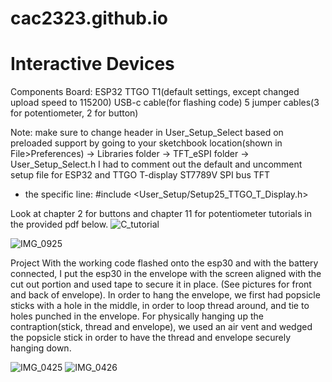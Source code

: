 # cac2323.github.io

# Interactive Devices


Components
Board: ESP32 TTGO T1(default settings, except changed upload speed to 115200)
USB-c cable(for flashing code)
5 jumper cables(3 for potentiometer, 2 for button)

Note: make sure to change header in User_Setup_Select based on preloaded support by going to your sketchbook location(shown in File>Preferences) -> Libraries folder -> TFT_eSPI folder -> User_Setup_Select.h
I had to comment out the default and uncomment setup file for ESP32 and TTGO T-display ST7789V SPI bus TFT 
  - the specific line: #include <User_Setup/Setup25_TTGO_T_Display.h>

Look at chapter 2 for buttons and chapter 11 for potentiometer tutorials in the provided pdf below. 
![C_tutorial](https://drive.google.com/file/d/1GLq7iRY_I1D5Fgma1Rd3yVhNt3dg7K0T/view)

![IMG_0925](https://github.com/cac2323/cac2323.github.io/blob/6df5b7f215b0406381c1c6170ba82ddd3546e99a/mod2/IMG_0925.JPG)

Project
With the working code flashed onto the esp30 and with the battery connected, I put the esp30 in the envelope with the screen aligned with the cut out portion and used tape to secure it in place. (See pictures for front and back of envelope). In order to hang the envelope, we first had popsicle sticks with a hole in the middle, in order to loop thread around, and tie to holes punched in the envelope. For physically hanging up the contraption(stick, thread and envelope), we used an air vent and wedged the popsicle stick in order to have the thread and envelope securely hanging down. 

![IMG_0425](https://github.com/cac2323/cac2323.github.io/assets/117857284/0c35f401-5d0e-4caa-b576-f6e13be91492)
![IMG_0426](https://github.com/cac2323/cac2323.github.io/assets/117857284/6478f028-c165-410b-b931-57c9cb4a747b)


